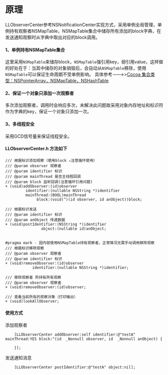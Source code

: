# 原理
LLObserverCenter参考NSNotificationCenter实现方式，采用单例全局管理，单例持有观察者NSMapTable，NSMapTable集合中储存所有添加的block字典，在发送通知观察时从字典中取出对应的block调用。

#### 1、单例持有NSMapTable集合
这里采用`NSMapTable`来储存block，`NSMapTable`强引用key，弱引用value，这样做的好处在于：当其中储存的对象销毁后，会自动从`NSMapTable`移除，使用`NSMapTable`可以保证生命周期不受单例影响。
具体参考--->>[Cocoa 集合类型：NSPointerArray，NSMapTable，NSHashTable](http://www.saitjr.com/ios/nspointerarray-nsmaptable-nshashtable.html)
#### 2、保证一个对象只添加一次观察者
多次添加观察者，调用时会响应多次，未解决此问题故采用对象内存地址和标识符作为字典的key，保证一个对象只添加一次。
#### 3、多线程安全
采用GCD信号量来保证线程安全。

#### LLObserverCenter.h 方法如下
```
/// 根据标识添加观察（使用block ⚠️注意循环使用）
/// @param observer 观察者
/// @param identifier 标识
/// @param mainThread 是否主线程回调
/// @param block 监听回调(注意循环引用问题)
+ (void)addObserver:(id)observer
         identifier:(nullable NSString *)identifier
         mainThread:(BOOL)mainThread
              block:(void(^)(id observer, id anObject))block;
              
/// 根据标识发送
/// @param identifier 标识
/// @param anObject 传递数据
+ (void)postIdentifier:(NSString *)identifier
                object:(nullable id)anObject;


#pragma mark - 因内部使用NSMapTable持有观察者，正常情况无需手动调用移除观察
/// 根据标识移除观察
/// @param observer 观察者
/// @param identifier 标识
+ (void)removeObserver:(id)observer
            identifier:(nullable NSString *)identifier;

/// 移除观察者 所持有所有观察
/// @param observer 观察者
+ (void)removeObserver:(id)observer;

/// 查看当前所有的观察对象（打印输出）
+ (void)lookAllObserver;
```

#### 使用方式
添加观察者
```
    [LLObserverCenter addObserver:self identifier:@"testA" mainThread:YES block:^(id  _Nonnull observer, id  _Nonnull anObject) {
        
    }];
```
发送通知消息
```
    [LLObserverCenter postIdentifier:@"testA" object:nil];
```
